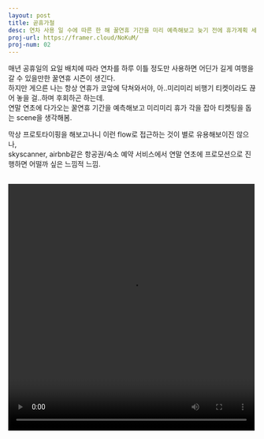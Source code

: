 ```yaml
---
layout: post
title: 곧휴가철
desc: 연차 사용 일 수에 따른 한 해 꿀연휴 기간을 미리 예측해보고 늦기 전에 휴가계획 세우기
proj-url: https://framer.cloud/NoKuM/
proj-num: 02
---
```



매년 공휴일의 요일 배치에 따라 연차를 하루 이틀 정도만 사용하면 어딘가 길게 여행을 갈 수 있을만한 꿀연휴 시즌이 생긴다.  
하지만 게으른 나는 항상 연휴가 코앞에 닥쳐와서야, 아..미리미리 비행기 티켓이라도 끊어 놓을 걸..하며 후회하곤 하는데.  
연말 연초에 다가오는 꿀연휴 기간을 예측해보고 미리미리 휴가 각을 잡아 티켓팅을 돕는 scene을 생각해봄.  

막상 프로토타이핑을 해보고나니 이런 flow로 접근하는 것이 별로 유용해보이진 않으나,  
skyscanner, airbnb같은 항공권/숙소 예약 서비스에서 연말 연초에 프로모션으로 진행하면 어떨까 싶은 느낌적 느낌.  
  
<br>  
<video width="500" height="500" autoplay loop>
  <source src="http://sollmo.github.io/video/video_gochoo.mp4" type="video/mp4">
  Your browser does not support the video tag.
</video>


